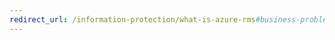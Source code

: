 ```yaml
---
redirect_url: /information-protection/what-is-azure-rms#business-problems-solved-by-azure-rights-management
---
```


